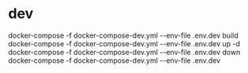 # dev

docker-compose -f docker-compose-dev.yml --env-file .env.dev build
docker-compose -f docker-compose-dev.yml --env-file .env.dev up -d
docker-compose -f docker-compose-dev.yml --env-file .env.dev down
docker-compose -f docker-compose-dev.yml --env-file .env.dev 